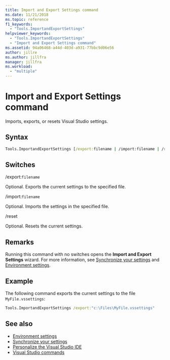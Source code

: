 ```yaml
---
title: Import and Export Settings command
ms.date: 11/21/2018
ms.topic: reference
f1_keywords:
  - "Tools.ImportandExportSettings"
helpviewer_keywords:
  - "Tools.ImportandExportSettings"
  - "Import and Export Settings command"
ms.assetid: 94a06468-a44d-403d-a931-77bbc9d06e56
author: jillre
ms.author: jillfra
manager: jillfra
ms.workload:
  - "multiple"
---
```

# Import and Export Settings command

Imports, exports, or resets Visual Studio settings.

## Syntax

```cmd
Tools.ImportandExportSettings [/export:filename | /import:filename | /reset]
```

## Switches

/export:`filename`

Optional. Exports the current settings to the specified file.

/import:`filename`

Optional. Imports the settings in the specified file.

/reset

Optional. Resets the current settings.

## Remarks

Running this command with no switches opens the **Import and Export Settings** wizard. For more information, see [Synchronize your settings](../synchronized-settings-in-visual-studio.md) and [Environment settings](../environment-settings.md).

## Example

The following command exports the current settings to the file `MyFile.vssettings`:

```cmd
Tools.ImportandExportSettings /export:"c:\Files\MyFile.vssettings"
```

## See also

- [Environment settings](../../ide/environment-settings.md)
- [Synchronize your settings](../../ide/synchronized-settings-in-visual-studio.md)
- [Personalize the Visual Studio IDE](../../ide/personalizing-the-visual-studio-ide.md)
- [Visual Studio commands](../../ide/reference/visual-studio-commands.md)